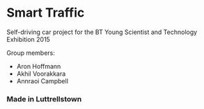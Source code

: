 Smart Traffic
=============

Self-driving car project for the BT Young Scientist and Technology Exhibition 2015

Group members:
+ Aron Hoffmann
+ Akhil Voorakkara
+ Annraoi Campbell

### Made in Luttrellstown
